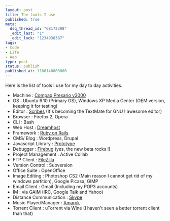 ```yaml
---
layout: post
title: The tools I use
published: true
meta:
  dsq_thread_id: "68172398"
  _edit_last: "1"
  _edit_lock: "1234938387"
tags:
- Code
- Life
- Web
type: post
status: publish
published_at: 1166140800000
---
```

Here is the list of tools I use for my day to day activities.
<ul>
	<li>Machine : <a href="http://reviews.cnet.com/HP_Compaq_Presario_V3000/4505-3121_7-31864365.html">Compaq Presario v3000</a></li>
	<li>OS : Ubuntu 6.10 (Primary OS), Windows XP Media Center (OEM version, keeping it for testing)</li>
	<li>Editor : <a href="http://scribes.sourceforge.net/">Scribes</a> (It's becoming the TextMate for GNU ! awesome editor)</li>
	<li>Browser : Firefox 2, Opera</li>
	<li>CLI : Bash</li>
	<li>Web Host : <a href="http://www.dreamhost.com/r.cgi?183909">Dreamhost</a></li>
	<li>Framework : <a href="http://www.rubyonrails.com">Ruby on Rails</a></li>
	<li>CMS/ Blog : Wordpress, Drupal</li>
	<li>Javascript Library : <a href="http://prototype.conio.net/">Prototype</a></li>
	<li>Debugger : <a href="http://www.getfirebug.com/">Firebug</a> (yes, the new beta rocks !)</li>
	<li>Project Management : Active Collab</li>
	<li>FTP Client : <a href="http://filezilla.sourceforge.net/">FileZilla</a></li>
	<li>Version Control : Subversion</li>
	<li>Office Suite : OpenOffice</li>
	<li>Image Editing : Photoshop CS2 (Main reason I cannot get rid of my windows partition), Google Picasa, GIMP</li>
	<li>Email Client : Gmail (Including my POP3 accounts)</li>
	<li>IM : via GAIM (IRC, Google Talk and Yahoo)</li>
	<li>Distance Communication : <a href="http://www.skype.com/download/skype/linux/">Skype</a></li>
	<li>Music Player/Manager : <a href="http://amarok.kde.org/">Amarok </a></li>
	<li>Torrent Client : uTorrent via Wine (I haven't seen a better torrent client than that)</li>
</ul>
